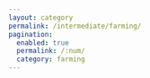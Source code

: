 ```yaml
---
layout: category
permalink: /intermediate/farming/
pagination: 
  enabled: true
  permalink: /:num/
  category: farming
---
```


